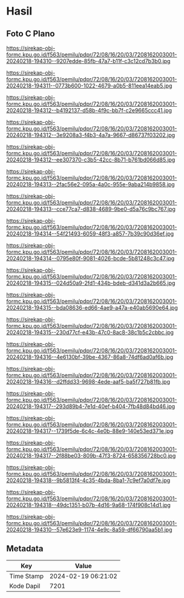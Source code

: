 # Hasil

## Foto C Plano

https://sirekap-obj-formc.kpu.go.id/f563/pemilu/pdpr/72/08/16/20/03/7208162003001-20240218-194310--9207edde-85fb-47a7-b11f-c3c12cd7b3b0.jpg

https://sirekap-obj-formc.kpu.go.id/f563/pemilu/pdpr/72/08/16/20/03/7208162003001-20240218-194311--0773b600-1022-4679-a0b5-811eea14eab5.jpg

https://sirekap-obj-formc.kpu.go.id/f563/pemilu/pdpr/72/08/16/20/03/7208162003001-20240218-194312--b4192137-d58b-4f9c-bb7f-c2e9665ccc41.jpg

https://sirekap-obj-formc.kpu.go.id/f563/pemilu/pdpr/72/08/16/20/03/7208162003001-20240218-194312--3e9208a3-f4b3-4a7a-9667-d86737f03202.jpg

https://sirekap-obj-formc.kpu.go.id/f563/pemilu/pdpr/72/08/16/20/03/7208162003001-20240218-194312--ee307370-c3b5-42cc-8b71-b761bd066d85.jpg

https://sirekap-obj-formc.kpu.go.id/f563/pemilu/pdpr/72/08/16/20/03/7208162003001-20240218-194313--2fac56e2-095a-4a0c-955e-9aba214b9858.jpg

https://sirekap-obj-formc.kpu.go.id/f563/pemilu/pdpr/72/08/16/20/03/7208162003001-20240218-194313--cce77ca7-d838-4689-9be0-d5a76c9bc767.jpg

https://sirekap-obj-formc.kpu.go.id/f563/pemilu/pdpr/72/08/16/20/03/7208162003001-20240218-194314--54f21493-6059-48f3-a857-7b39c90d36ef.jpg

https://sirekap-obj-formc.kpu.go.id/f563/pemilu/pdpr/72/08/16/20/03/7208162003001-20240218-194314--0795e80f-9081-4026-bcde-5b81248c3c47.jpg

https://sirekap-obj-formc.kpu.go.id/f563/pemilu/pdpr/72/08/16/20/03/7208162003001-20240218-194315--024d50a9-2fd1-434b-bdeb-d341d3a2b665.jpg

https://sirekap-obj-formc.kpu.go.id/f563/pemilu/pdpr/72/08/16/20/03/7208162003001-20240218-194315--bda08636-ed66-4ae9-a47a-e40ab5690e64.jpg

https://sirekap-obj-formc.kpu.go.id/f563/pemilu/pdpr/72/08/16/20/03/7208162003001-20240218-194315--230d77cf-e43b-47c0-8ac8-38c1b5c2cbbc.jpg

https://sirekap-obj-formc.kpu.go.id/f563/pemilu/pdpr/72/08/16/20/03/7208162003001-20240218-194316--4e6130bf-39be-4367-86a8-74df6ad0af6b.jpg

https://sirekap-obj-formc.kpu.go.id/f563/pemilu/pdpr/72/08/16/20/03/7208162003001-20240218-194316--d2ffdd33-9698-4ede-aaf5-ba5f727b81fb.jpg

https://sirekap-obj-formc.kpu.go.id/f563/pemilu/pdpr/72/08/16/20/03/7208162003001-20240218-194317--293d89b4-7e1d-40ef-b404-7fb48d84bd46.jpg

https://sirekap-obj-formc.kpu.go.id/f563/pemilu/pdpr/72/08/16/20/03/7208162003001-20240218-194317--1739f5de-6c4c-4e0b-88e9-140e53ed371e.jpg

https://sirekap-obj-formc.kpu.go.id/f563/pemilu/pdpr/72/08/16/20/03/7208162003001-20240218-194317--2f88be03-809b-47f3-8724-658356728bc0.jpg

https://sirekap-obj-formc.kpu.go.id/f563/pemilu/pdpr/72/08/16/20/03/7208162003001-20240218-194318--9b5813f4-4c35-4bda-8ba1-7c9ef7a0df7e.jpg

https://sirekap-obj-formc.kpu.go.id/f563/pemilu/pdpr/72/08/16/20/03/7208162003001-20240218-194318--49dc1351-b07b-4d16-9a68-174f908c14d1.jpg

https://sirekap-obj-formc.kpu.go.id/f563/pemilu/pdpr/72/08/16/20/03/7208162003001-20240218-194310--57e623e9-1174-4e9c-8a59-df66790aa5b1.jpg


## Metadata

| Key        | Value               |
| ---------- | ------------------- |
| Time Stamp | 2024-02-19 06:21:02 |
| Kode Dapil | 7201                |



